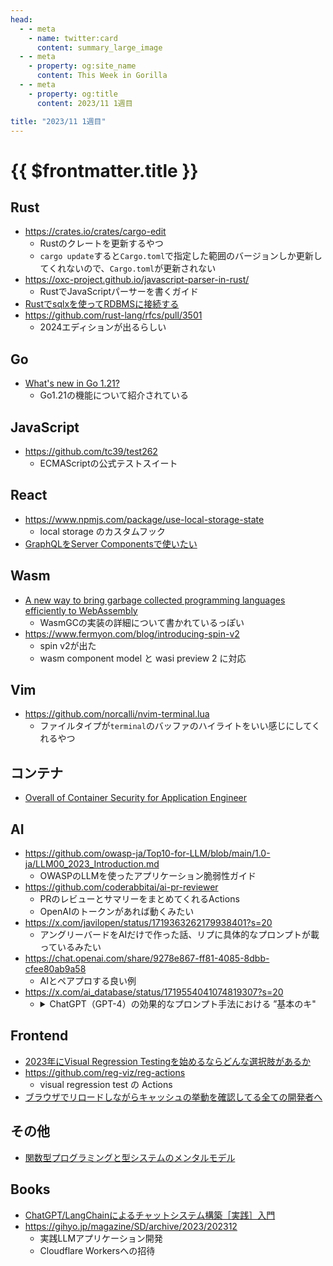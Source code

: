 ```yaml
---
head:
  - - meta
    - name: twitter:card
      content: summary_large_image
  - - meta
    - property: og:site_name
      content: This Week in Gorilla
  - - meta
    - property: og:title
      content: 2023/11 1週目

title: "2023/11 1週目"
---
```


# {{ $frontmatter.title }}

## Rust
- https://crates.io/crates/cargo-edit
	- Rustのクレートを更新するやつ
	- `cargo update`すると`Cargo.toml`で指定した範囲のバージョンしか更新してくれないので、`Cargo.toml`が更新されない
- https://oxc-project.github.io/javascript-parser-in-rust/
	- RustでJavaScriptパーサーを書くガイド
- [Rustでsqlxを使ってRDBMSに接続する](https://zenn.dev/kengoku123/articles/rust-lesson-using-sqlx)
- https://github.com/rust-lang/rfcs/pull/3501
	- 2024エディションが出るらしい

## Go
- [What's new in Go 1.21?](https://speakerdeck.com/ciarana/whats-new-in-go-1-dot-21)
	- Go1.21の機能について紹介されている

## JavaScript
- https://github.com/tc39/test262
	- ECMAScriptの公式テストスイート

## React
- https://www.npmjs.com/package/use-local-storage-state
	- local storage のカスタムフック
- [GraphQLをServer Componentsで使いたい](https://speakerdeck.com/taro28/graphqlwoserver-componentsdeshi-itai)

## Wasm
- [A new way to bring garbage collected programming languages efficiently to WebAssembly](https://v8.dev/blog/wasm-gc-porting)
	- WasmGCの実装の詳細について書かれているっぽい
- https://www.fermyon.com/blog/introducing-spin-v2
  - spin v2が出た
  - wasm component model と wasi preview 2 に対応

## Vim
- https://github.com/norcalli/nvim-terminal.lua
	- ファイルタイプが`terminal`のバッファのハイライトをいい感じにしてくれるやつ

## コンテナ
- [Overall of Container Security for Application Engineer](https://speakerdeck.com/riita10069/overall-of-container-security-for-application-engineer)

## AI
- https://github.com/owasp-ja/Top10-for-LLM/blob/main/1.0-ja/LLM00_2023_Introduction.md
	- OWASPのLLMを使ったアプリケーション脆弱性ガイド
- https://github.com/coderabbitai/ai-pr-reviewer
	- PRのレビューとサマリーをまとめてくれるActions
	- OpenAIのトークンがあれば動くみたい
- https://x.com/javilopen/status/1719363262179938401?s=20
	- アングリーバードをAIだけで作った話、リプに具体的なプロンプトが載っているみたい
- https://chat.openai.com/share/9278e867-ff81-4085-8dbb-cfee80ab9a58
	- AIとペアプロする良い例
- https://x.com/ai_database/status/1719554041074819307?s=20
	- <details>
		<summary>ChatGPT（GPT-4）の効果的なプロンプト手法における ”基本のキ"
		</summary>
			以下は、現時点での主要なプロンプトエンジニアリングを整理したものです。
			原則、ベーシックな手法、高度な手法を説明しています。
			
			@ Banghao Chen et al., "Unleashing the potential of prompt engineering in Large Language Models: a comprehensive review"
			
			プロンプト技術はLLMのパフォーマンスを最適化するために重要ですが、まだその方法論は体系的には理解されていません。
			
			そこで研究者らは、論文レベルで報告されている原則とベーシックな手法から高度な手法までを改めて調査しました。
			下記はその報告内容の抜粋です。
			
			■原則
			
			① モデルには詳細な説明を与える
			② 明確かつ正確な指示を与える
			③ 出力は毎回異なるため何度か繰り返す
			
			■ベーシックな手法
			
			① ロールプロンプト（Role-prompting）
			・モデルに特定の役割を与える
			・役割に応じた回答の品質が向上する
			
			② トリプルクオート（'''または"""）の活用
			・プロンプトを要素ごとに分離する
			・複雑なプロンプト指示に有用
			
			③ ワンショット/フューショットプロンプト
			（One-shot / few-shot prompting）
			・指示の前に1つまたは複数の例を与える
			・タスクやモデルによって例の数を変える
			・学習済みのタスクを思い出させることに有効
			
			■高度な手法
			
			推論の精度を最大限向上させる際に使用します。
			
			① チェーン・オブ・ソート
			（Chain of Thought : CoT）
			・推論に中間ステップを与えて段階的に行わせる
			・「ステップバイステップで考えよう」等で実行
			・段階的な推論を正しく例示すると精度が向上する
			（Golden Chain of Thought）
			
			② 自己整合（Self-consistency）
			・CoTに対して複数の推論パスを与える
			・すべての推論パスに対して一貫性を確認する
			・最も効果的と考えられる解決策を選ぶ
			
			③ 生成知識（Generated knowledge）
			・常識の推論タスクで特に効果的
			・モデルに、関連データや主な要素の分析を指示
			・生成された情報を用いて、最終的な質問を行う
			
			④ 最小最大プロンプト（Least-to-most prompting）
			・複雑な問題を基本的なサブ問題に分解
			・順番に解決していく
			・前サブ問題の解決策を次サブ問題に活用
			
			⑤ 思考の木（Tree of Thoughts : ToT）
			・初めに問題を解決するためのステップを説明させる
			・各ステップにさらに深く掘り下げる
			・意図的な問題解決を可能にする
			
			⑥ 思考のグラフ（Graph of Thoughts : GoT）
			・基本的な問題を定義する
			・解決のために必要な要素を列挙させる
			・要素ごとの依存関係を説明させる
			・具体的なアクションプランを生成させる
			・体系的な情報から総合的な解決策を生成させる
			
			■注意点
			
			上記を超えたさらに発展的な内容も存在します。
		</details>

## Frontend
- [2023年にVisual Regression Testingを始めるならどんな選択肢があるか](https://zenn.dev/loglass/articles/visual-regression-testing-comparison)
- https://github.com/reg-viz/reg-actions
	- visual regression test の Actions
- [ブラウザでリロードしながらキャッシュの挙動を確認してる全ての開発者へ](https://blog.jxck.io/entries/2023-11-05/reload-and-cache.html)

## その他
- [関数型プログラミングと型システムのメンタルモデル](https://speakerdeck.com/naoya/guan-shu-xing-puroguramingutoxing-sisutemunomentarumoderu)

## Books
- [ChatGPT/LangChainによるチャットシステム構築［実践］入門](https://gihyo.jp/book/2023/978-4-297-13839-4)
- https://gihyo.jp/magazine/SD/archive/2023/202312
  - 実践LLMアプリケーション開発
  - Cloudflare Workersへの招待
